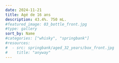 ```yaml
---
date: 2024-11-21
title: Agé de 16 ans
description: 43.4%. 750 mL.
#featured_image: 03_bottle_front.jpg
#type: gallery
sort_by: Name
#categories: ["whisky", "springbank"]
#resources:
#  - src: springbank/aged_32_years/box_front.jpg
#    title: "anyway"
---
```

